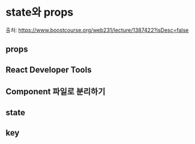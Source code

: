 # state와 props 

출처: https://www.boostcourse.org/web231/lecture/1387422?isDesc=false

## props

## React Developer Tools

## Component 파일로 분리하기 

## state

## key 

